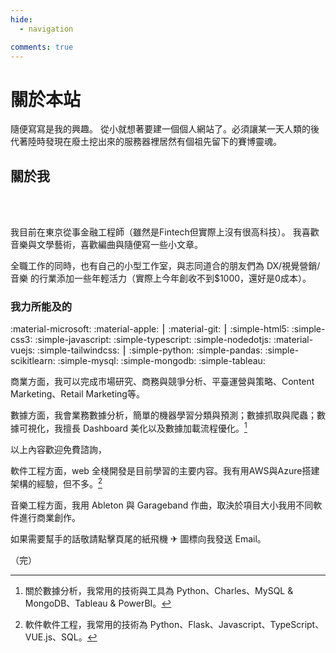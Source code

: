 ```yaml
---
hide:
  - navigation

comments: true
---
```



# 關於本站

隨便寫寫是我的興趣。
從小就想著要建一個個人網站了。必須讓某一天人類的後代著陸時發現在廢土挖出來的服務器裡居然有個祖先留下的賽博靈魂。

## 關於我

<br>


<br>

我目前在東京從事金融工程師（雖然是Fintech但實際上沒有很高科技）。
我喜歡音樂與文學藝術，喜歡編曲與隨便寫一些小文章。

全職工作的同時，也有自己的小型工作室，與志同道合的朋友們為 DX/視覺營銷/音樂 的行業添加一些年輕活力（實際上今年創收不到$1000，還好是0成本）。

### 我力所能及的

:material-microsoft:
:material-apple:
⎮
:material-git:
⎮
:simple-html5:
:simple-css3:
:simple-javascript:
:simple-typescript:
:simple-nodedotjs:
:material-vuejs:
:simple-tailwindcss:
⎮
:simple-python:
:simple-pandas:
:simple-scikitlearn:
:simple-mysql:
:simple-mongodb:
:simple-tableau:


商業方面，我可以完成市場研究、商務與競爭分析、平臺運營與策略、Content Marketing、Retail Marketing等。

數據方面，我會業務數據分析，簡單的機器學習分類與預測；數據抓取與爬蟲；數據可視化，我擅長 Dashboard 美化以及數據加載流程優化。[^1]

以上內容歡迎免費諮詢，

[^1]: 關於數據分析，我常用的技術與工具為 Python、Charles、MySQL & MongoDB、Tableau & PowerBI。

軟件工程方面，web 全棧開發是目前學習的主要内容。我有用AWS與Azure搭建架構的經驗，但不多。[^2]

[^2]: 軟件軟件工程，我常用的技術為 Python、Flask、Javascript、TypeScript、VUE.js、SQL。

音樂工程方面，我用 Ableton 與 Garageband 作曲，取決於項目大小我用不同軟件進行商業創作。

如果需要幫手的話敬請點擊頁尾的紙飛機 ✈ 圖標向我發送 Email。





（完）


